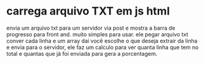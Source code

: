 # carrega arquivo TXT em js html
envia um arquivo txt para um servidor via post e mostra a barra de progresso para front and. muito simples  para usar.
ele pegar arquivo txt conver cada linha e um array dai você escolhe o que deseja extrair da linha e envia para o servidor,
ele faz um calculo para ver  quanta linha que tem no total e quantas que já foi  enviada para gera a porcentagem.
